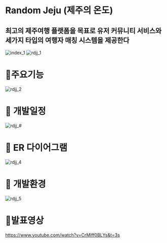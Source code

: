 # Random Jeju (제주의 온도)

최고의 제주여행 플랫폼을 목표로 유저 커뮤니티 서비스와 세가지 타입의 여행자 매칭 시스템을 제공한다
--

![index_1](https://user-images.githubusercontent.com/87962947/156979898-d8ec7505-b813-443b-b90d-1d581684c69e.png)
![rdjj_1](https://user-images.githubusercontent.com/87962947/157647965-d862709f-42ac-43ce-ad61-34d3b3cef906.png)
# 📌주요기능
![rdjj_2](https://user-images.githubusercontent.com/87962947/157648260-20731730-1c51-4672-8f1f-c5e816ee46b0.png)
# 📌 개발일정
![rdjj_#](https://user-images.githubusercontent.com/87962947/157648274-ad5a8470-128a-4942-a29e-d9ad064db1c9.png)
# 📌 ER 다이어그램
![rdjj_4](https://user-images.githubusercontent.com/87962947/157648287-5ad8ee14-7a1f-4fa0-8459-a76c2179e2c1.png)
# 📌 개발환경
![rdjj_5](https://user-images.githubusercontent.com/87962947/157648302-558573b0-2d0e-415a-a6b7-affc63fd80b0.png)
# 📌발표영상
https://www.youtube.com/watch?v=CrMlff0BLYs&t=3s



